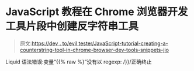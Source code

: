 # JavaScript 教程在 Chrome 浏览器开发工具片段中创建反字符串工具

> 原文:[https://dev . to/evil tester/JavaScript-tutorial-creating-a-counterstring-tool-in-chrome-browser-dev-tools-snippets-jio](https://dev.to/eviltester/javascript-tutorial-creating-a-counterstring-tool-in-chrome-browser-dev-tools-snippets-jio)

Liquid 语法错误:变量“{{% raw %}”没有以 regexp: /\}\}/正确终止